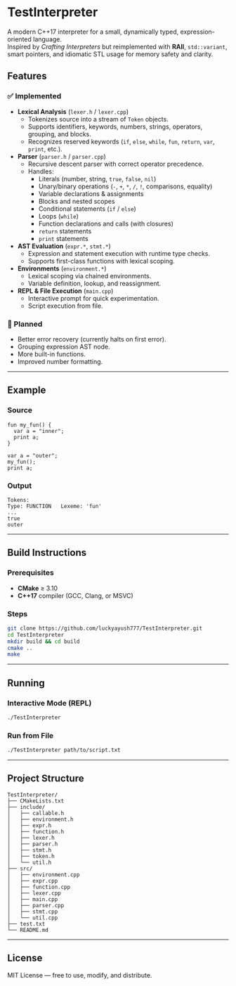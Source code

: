 # TestInterpreter

A modern C++17 interpreter for a small, dynamically typed, expression-oriented language.  
Inspired by *Crafting Interpreters* but reimplemented with **RAII**, `std::variant`, smart pointers, and idiomatic STL usage for memory safety and clarity.

## Features

### ✅ Implemented
- **Lexical Analysis** (`lexer.h` / `lexer.cpp`)
  - Tokenizes source into a stream of `Token` objects.
  - Supports identifiers, keywords, numbers, strings, operators, grouping, and blocks.
  - Recognizes reserved keywords (`if`, `else`, `while`, `fun`, `return`, `var`, `print`, etc.).
- **Parser** (`parser.h` / `parser.cpp`)
  - Recursive descent parser with correct operator precedence.
  - Handles:
    - Literals (number, string, `true`, `false`, `nil`)
    - Unary/binary operations (`-`, `+`, `*`, `/`, `!`, comparisons, equality)
    - Variable declarations & assignments
    - Blocks and nested scopes
    - Conditional statements (`if` / `else`)
    - Loops (`while`)
    - Function declarations and calls (with closures)
    - `return` statements
    - `print` statements
- **AST Evaluation** (`expr.*`, `stmt.*`)
  - Expression and statement execution with runtime type checks.
  - Supports first-class functions with lexical scoping.
- **Environments** (`environment.*`)
  - Lexical scoping via chained environments.
  - Variable definition, lookup, and reassignment.
- **REPL & File Execution** (`main.cpp`)
  - Interactive prompt for quick experimentation.
  - Script execution from file.

### 🚧 Planned
- Better error recovery (currently halts on first error).
- Grouping expression AST node.
- More built-in functions.
- Improved number formatting.

---

## Example

### Source
```lox
fun my_fun() {
  var a = "inner";
  print a;
}

var a = "outer";
my_fun();
print a;
```

### Output
```
Tokens:
Type: FUNCTION   Lexeme: 'fun'
...
true
outer
```

---

## Build Instructions

### Prerequisites
- **CMake** ≥ 3.10
- **C++17** compiler (GCC, Clang, or MSVC)

### Steps
```bash
git clone https://github.com/luckyayush777/TestInterpreter.git
cd TestInterpreter
mkdir build && cd build
cmake ..
make
```

---

## Running

### Interactive Mode (REPL)
```bash
./TestInterpreter
```

### Run from File
```bash
./TestInterpreter path/to/script.txt
```

---

## Project Structure
```
TestInterpreter/
├── CMakeLists.txt
├── include/
│   ├── callable.h
│   ├── environment.h
│   ├── expr.h
│   ├── function.h
│   ├── lexer.h
│   ├── parser.h
│   ├── stmt.h
│   ├── token.h
│   └── util.h
├── src/
│   ├── environment.cpp
│   ├── expr.cpp
│   ├── function.cpp
│   ├── lexer.cpp
│   ├── main.cpp
│   ├── parser.cpp
│   ├── stmt.cpp
│   └── util.cpp
├── test.txt
└── README.md
```

---

## License
MIT License — free to use, modify, and distribute.
